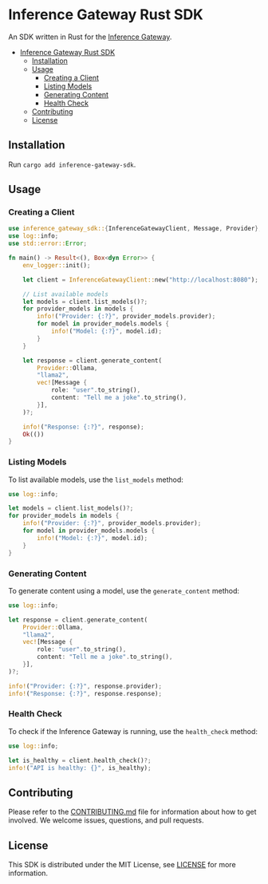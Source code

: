 # Inference Gateway Rust SDK

An SDK written in Rust for the [Inference Gateway](https://github.com/inference-gateway/inference-gateway).

- [Inference Gateway Rust SDK](#inference-gateway-rust-sdk)
  - [Installation](#installation)
  - [Usage](#usage)
    - [Creating a Client](#creating-a-client)
    - [Listing Models](#listing-models)
    - [Generating Content](#generating-content)
    - [Health Check](#health-check)
  - [Contributing](#contributing)
  - [License](#license)

## Installation

Run `cargo add inference-gateway-sdk`.

## Usage

### Creating a Client

```rust
use inference_gateway_sdk::{InferenceGatewayClient, Message, Provider};
use log::info;
use std::error::Error;

fn main() -> Result<(), Box<dyn Error>> {
    env_logger::init();

    let client = InferenceGatewayClient::new("http://localhost:8080");

    // List available models
    let models = client.list_models()?;
    for provider_models in models {
        info!("Provider: {:?}", provider_models.provider);
        for model in provider_models.models {
            info!("Model: {:?}", model.id);
        }
    }

    let response = client.generate_content(
        Provider::Ollama,
        "llama2",
        vec![Message {
            role: "user".to_string(),
            content: "Tell me a joke".to_string(),
        }],
    )?;

    info!("Response: {:?}", response);
    Ok(())
}
```

### Listing Models

To list available models, use the `list_models` method:

```rust
use log::info;

let models = client.list_models()?;
for provider_models in models {
    info!("Provider: {:?}", provider_models.provider);
    for model in provider_models.models {
        info!("Model: {:?}", model.id);
    }
}
```

### Generating Content

To generate content using a model, use the `generate_content` method:

```rust
use log::info;

let response = client.generate_content(
    Provider::Ollama,
    "llama2",
    vec![Message {
        role: "user".to_string(),
        content: "Tell me a joke".to_string(),
    }],
)?;

info!("Provider: {:?}", response.provider);
info!("Response: {:?}", response.response);
```

### Health Check

To check if the Inference Gateway is running, use the `health_check` method:

```rust
use log::info;

let is_healthy = client.health_check()?;
info!("API is healthy: {}", is_healthy);
```

## Contributing

Please refer to the [CONTRIBUTING.md](CONTRIBUTING.md) file for information about how to get involved. We welcome issues, questions, and pull requests.

## License

This SDK is distributed under the MIT License, see [LICENSE](LICENSE) for more information.
